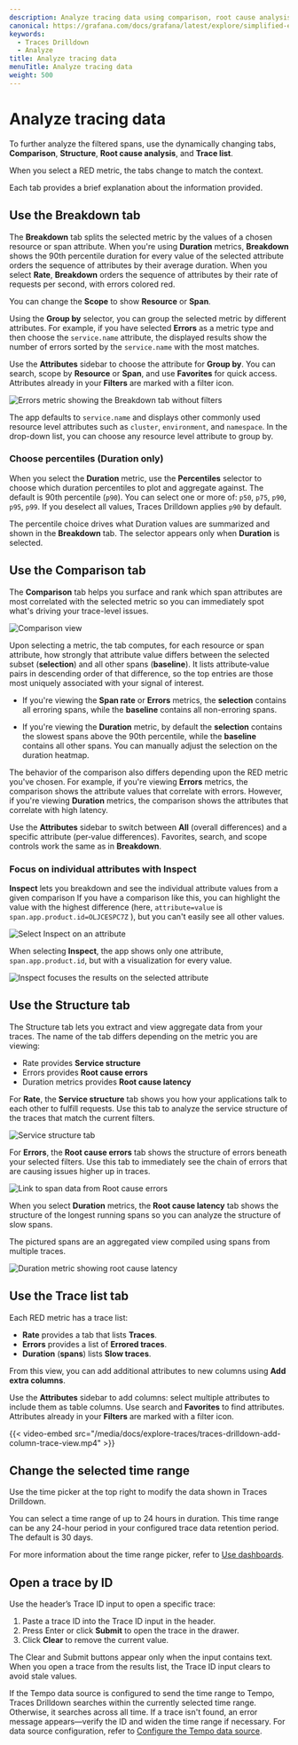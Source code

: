 ```yaml
---
description: Analyze tracing data using comparison, root cause analysis, and traces view to investigate trends and spikes.
canonical: https://grafana.com/docs/grafana/latest/explore/simplified-exploration/traces/intigate/analyze-tracing-data/
keywords:
  - Traces Drilldown
  - Analyze
title: Analyze tracing data
menuTitle: Analyze tracing data
weight: 500
---
```


# Analyze tracing data

To further analyze the filtered spans, use the dynamically changing tabs, **Comparison**, **Structure**, **Root cause analysis**, and **Trace list**.

When you select a RED metric, the tabs change to match the context.

Each tab provides a brief explanation about the information provided.

## Use the Breakdown tab

The **Breakdown** tab splits the selected metric by the values of a chosen resource or span attribute.
When you're using **Duration** metrics, **Breakdown** shows the 90th percentile duration for every value of the selected attribute orders the sequence of attributes by their average duration.
When you select **Rate**, **Breakdown** orders the sequence of attributes by their rate of requests per second, with errors colored red.

You can change the **Scope** to show **Resource** or **Span**.

Using the **Group by** selector, you can group the selected metric by different attributes.
For example, if you have selected **Errors** as a metric type and then choose the `service.name` attribute, the displayed results show the number of errors sorted by the `service.name` with the most matches.

Use the **Attributes** sidebar to choose the attribute for **Group by**. You can search, scope by **Resource** or **Span**, and use **Favorites** for quick access. Attributes already in your **Filters** are marked with a filter icon.

![Errors metric showing the **Breakdown** tab without filters](/media/docs/explore-traces/traces-drilldown-errors-breakdown-tab.png)

The app defaults to `service.name` and displays other commonly used resource level attributes such as `cluster`, `environment`, and `namespace`.
In the drop-down list, you can choose any resource level attribute to group by.

### Choose percentiles (Duration only)

When you select the **Duration** metric, use the **Percentiles** selector to choose which duration percentiles to plot and aggregate against.
The default is 90th percentile (`p90`). You can select one or more of: `p50`, `p75`, `p90`, `p95`, `p99`.
If you deselect all values, Traces Drilldown applies `p90` by default.

The percentile choice drives what Duration values are summarized and shown in the **Breakdown** tab.
The selector appears only when **Duration** is selected.

## Use the Comparison tab

The **Comparison** tab helps you surface and rank which span attributes are most correlated with the selected metric so you can immediately spot what's driving your trace-level issues.

![Comparison view](/media/docs/explore-traces/traces-drilldown-root-spans-duration-comparison-tab.png)

Upon selecting a metric, the tab computes, for each resource or span attribute, how strongly that attribute value differs between the selected subset (**selection**) and all other spans (**baseline**).
It lists attribute‑value pairs in descending order of that difference, so the top entries are those most uniquely associated with your signal of interest.

- If you're viewing the **Span rate** or **Errors** metrics, the **selection** contains all erroring spans, while the **baseline** contains all non-erroring spans.

- If you're viewing the **Duration** metric, by default the **selection** contains the slowest spans above the 90th percentile, while the **baseline** contains all other spans. You can manually adjust the selection on the duration heatmap.

The behavior of the comparison also differs depending upon the RED metric you've chosen.
For example, if you're viewing **Errors** metrics, the comparison shows the attribute values that correlate with errors.
However, if you're viewing **Duration** metrics, the comparison shows the attributes that correlate with high latency.

Use the **Attributes** sidebar to switch between **All** (overall differences) and a specific attribute (per‑value differences). Favorites, search, and scope controls work the same as in **Breakdown**.

### Focus on individual attributes with **Inspect**

**Inspect** lets you breakdown and see the individual attribute values from a given comparison
If you have a comparison like this, you can highlight the value with the highest difference (here, `attribute=value` is `span.app.product.id=OLJCESPC7Z` ), but you can't easily see all other values.

![Select Inspect on an attribute](/media/docs/explore-traces/traceas-drilldown-comparison-inspect-example.png)

When selecting **Inspect**, the app shows only one attribute, `span.app.product.id`, but with a visualization for every value.

![Inspect focuses the results on the selected attribute](/media/docs/explore-traces/traces-drilldown-comparison-inspect-post-select.png)

## Use the Structure tab

The Structure tab lets you extract and view aggregate data from your traces.
The name of the tab differs depending on the metric you are viewing:

* Rate provides **Service structure**
* Errors provides **Root cause errors**
* Duration metrics provides **Root cause latency**

For **Rate**, the **Service structure** tab shows you how your applications talk to each other to fulfill requests.
Use this tab to analyze the service structure of the traces that match the current filters.

![Service structure tab](/media/docs/explore-traces/traces-drilldown-span-rate-service-structure.png)

For **Errors**, the **Root cause errors** tab shows the structure of errors beneath your selected filters. Use this tab to immediately see the chain of errors that are causing issues higher up in traces.

![Link to span data from Root cause errors](/media/docs/explore-traces/traces-drilldown-errors-root-cause-errors.png)

When you select **Duration** metrics, the **Root cause latency** tab shows the structure of the longest running spans so you can analyze the structure of slow spans.

The pictured spans are an aggregated view compiled using spans from multiple traces.

![Duration metric showing root cause latency](/media/docs/explore-traces/traces-drilldown-duration-root-cause.png)

## Use the Trace list tab

Each RED metric has a trace list:

* **Rate** provides a tab that lists **Traces**.
* **Errors** provides a list of **Errored traces**.
* **Duration** (**spans**) lists **Slow traces**.

From this view, you can add additional attributes to new columns using **Add extra columns**.

Use the **Attributes** sidebar to add columns: select multiple attributes to include them as table columns. Use search and **Favorites** to find attributes.
Attributes already in your **Filters** are marked with a filter icon.

{{< video-embed src="/media/docs/explore-traces/traces-drilldown-add-column-trace-view.mp4" >}}

## Change the selected time range

Use the time picker at the top right to modify the data shown in Traces Drilldown.

You can select a time range of up to 24 hours in duration.
This time range can be any 24-hour period in your configured trace data retention period.
The default is 30 days.

For more information about the time range picker, refer to [Use dashboards](https://grafana.com/docs/grafana/<GRAFANA_VERSION>/dashboards/use-dashboards/#set-dashboard-time-range).

## Open a trace by ID

Use the header’s Trace ID input to open a specific trace:

1. Paste a trace ID into the Trace ID input in the header.
1. Press Enter or click **Submit** to open the trace in the drawer.
1. Click **Clear** to remove the current value.

The Clear and Submit buttons appear only when the input contains text. When you open a trace from the results list, the Trace ID input clears to avoid stale values.

If the Tempo data source is configured to send the time range to Tempo, Traces Drilldown searches within the currently selected time range. Otherwise, it searches across all time.
If a trace isn't found, an error message appears—verify the ID and widen the time range if necessary.
For data source configuration, refer to [Configure the Tempo data source](https://grafana.com/docs/grafana/latest/datasources/tempo/configure-tempo-data-source/).

